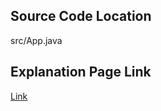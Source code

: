 ## Source Code Location

src/App.java

## Explanation Page Link

[Link](https://lunareclipse000.wordpress.com/2023/12/28/2563/)